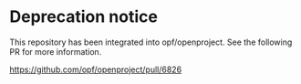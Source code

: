 # Deprecation notice

This repository has been integrated into opf/openproject.
See the following PR for more information.

https://github.com/opf/openproject/pull/6826
